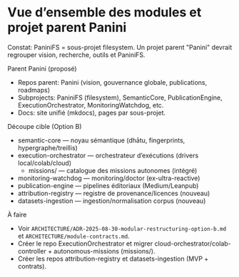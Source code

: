 # Vue d’ensemble des modules et projet parent Panini

Constat: PaniniFS = sous-projet filesystem. Un projet parent "Panini" devrait regrouper vision, recherche, outils et PaniniFS.

Parent Panini (proposé)
- Repos parent: Panini (vision, gouvernance globale, publications, roadmaps)
- Subprojects: PaniniFS (filesystem), SemanticCore, PublicationEngine, ExecutionOrchestrator, MonitoringWatchdog, etc.
- Docs: site unifié (mkdocs), pages par sous-projet.

Découpe cible (Option B)
- semantic-core — noyau sémantique (dhātu, fingerprints, hypergraphe/treillis)
- execution-orchestrator — orchestrateur d’exécutions (drivers local/colab/cloud)
	- missions/ — catalogue des missions autonomes (intégré)
- monitoring-watchdog — monitoring/doctor (ex-ultra-reactive)
- publication-engine — pipelines éditoriaux (Medium/Leanpub)
- attribution-registry — registre de provenance/licences (nouveau)
- datasets-ingestion — ingestion/normalisation corpus (nouveau)

À faire
- Voir `ARCHITECTURE/ADR-2025-08-30-modular-restructuring-option-b.md` et `ARCHITECTURE/module-contracts.md`.
- Créer le repo ExecutionOrchestrator et migrer cloud-orchestrator/colab-controller + autonomous-missions (missions/).
- Créer les repos attribution-registry et datasets-ingestion (MVP + contrats).
